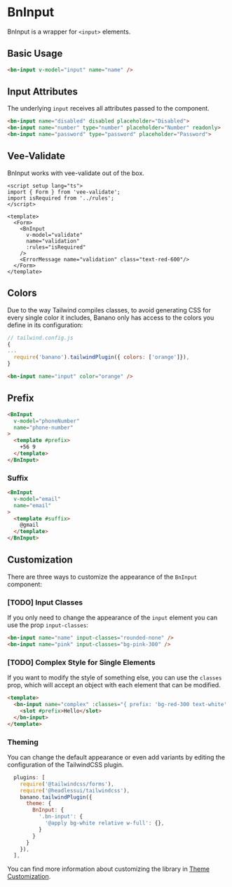 <script setup lang="ts">
import { ref } from 'vue';
import BnInput from '../../src/components/BnInput/BnInput.vue'
import { Form, ErrorMessage } from 'vee-validate';

const input = ref('');
const validate = ref('');

function isRequired(val: string) {
  if (!val) {
    return 'This field is required';
  }

  return true;
}
</script>

# BnInput

BnInput is a wrapper for `<input>` elements.

## Basic Usage
```html
<bn-input v-model="input" name="name" />
```
<code-preview>
  <bn-input v-model="input"  name="name" />
</code-preview>

## Input Attributes
The underlying `input` receives all attributes passed to the component.

```html
<bn-input name="disabled" disabled placeholder="Disabled">
<bn-input name="number" type="number" placeholder="Number" readonly>
<bn-input name="password" type="password" placeholder="Password">
```

<code-preview>
  <div class="grid col-span-1 gap-4">
    <bn-input name="disabled" disabled placeholder="Disabled" />
    <bn-input name="number" type="number" placeholder="Number" readonly />
    <bn-input name="password" type="password" placeholder="Password" />
  </div>
</code-preview>

## Vee-Validate
BnInput works with vee-validate out of the box.

```vue
<script setup lang="ts">
import { Form } from 'vee-validate';
import isRequired from '../rules';
</script>

<template>
  <Form>
    <BnInput
      v-model="validate"
      name="validation"
      :rules="isRequired"
    />
    <ErrorMessage name="validation" class="text-red-600"/>
  </Form>
</template>
```

<code-preview>
  <Form>
    <BnInput
      v-model="validate"
      name="validation"
      :rules="isRequired"
    />
    <ErrorMessage name="validation" class="text-red-600" />
  </Form>
</code-preview>

## Colors

Due to the way Tailwind compiles classes, to avoid generating CSS for every single color it includes, Banano only has access to the colors you define in its configuration:

```javascript
// tailwind.config.js
{
...
  require('banano').tailwindPlugin({ colors: ['orange']}),
}
```

```html
<bn-input name="input" color="orange" />
```
<code-preview>
  <div class="grid col-span-1 gap-4">
    <bn-input name="input" color="orange" />
  </div>
</code-preview>


## Prefix

```html
<BnInput
  v-model="phoneNumber"
  name="phone-number"
>
  <template #prefix>
	+56 9
  </template>
</BnInput>
```

### Suffix

```html
<BnInput
  v-model="email"
  name="email"
>
  <template #suffix>
	@gmail
  </template>
</BnInput>
```

## Customization
There are three ways to customize the appearance of the `BnInput` component:

### [TODO] Input Classes

If you only need to change the appearance of the `input` element you can use the prop `input-classes`:

```html
<bn-input name="name" input-classes="rounded-none" />
<bn-input name="pink" input-classes="bg-pink-300" />
```

<code-preview>
  <div class="grid col-span-1 gap-4">
    <bn-input name="name" input-classes="rounded-none" />
    <bn-input name="pink" input-classes="bg-pink-100" />
  </div>
</code-preview>

### [TODO] Complex Style for Single Elements

If you want to modify the style of something else, you can use the `classes` prop, which will accept an object with each element that can be modified.

```html
<template>
  <bn-input name="complex" :classes="{ prefix: 'bg-red-300 text-white' }">
    <slot #prefix>Hello</slot>
  </bn-input>
</template>
```

<code-preview>
  <bn-input name="complex" :classes="{ prefix: 'bg-red-300 text-white' }">
    <template #prefix>Hello</template>
  </bn-input>
</code-preview>

### Theming

You can change the default appearance or even add variants by editing the configuration of the TailwindCSS plugin.

```javascript
  plugins: [
    require('@tailwindcss/forms'),
    require('@headlessui/tailwindcss'),
    banano.tailwindPlugin({
      theme: {
        BnInput: {
          '.bn-input': {
            '@apply bg-white relative w-full': {},
          }
        }
      }
    }),
  ],
```


You can find more information about customizing the library in [Theme Customization](../theme-customization.md).
